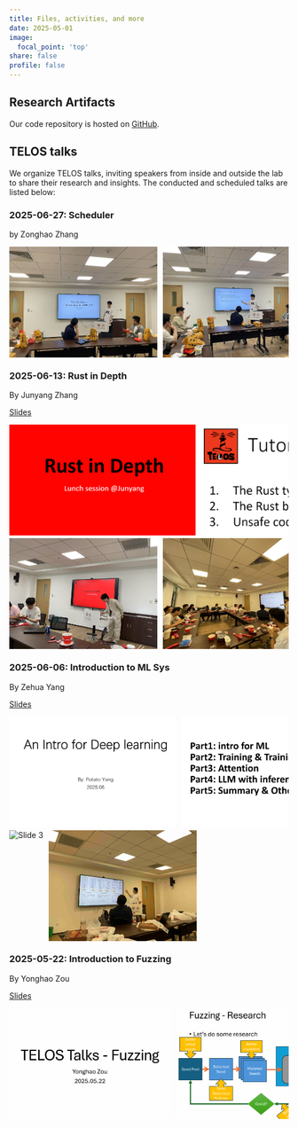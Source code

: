 ```yaml
---
title: Files, activities, and more
date: 2025-05-01
image:
  focal_point: 'top'
share: false
profile: false
---
```


## Research Artifacts

Our code repository is hosted on [GitHub](https://github.com/TELOS-syslab).



## TELOS talks

We organize TELOS talks, inviting speakers from inside and outside the lab to share their research and insights. The conducted and scheduled talks are listed below:

### 2025-06-27: Scheduler

by Zonghao Zhang

<div class="img-row">
  <img src="./pics/003-Scheduler/1.jpg" alt="Slide 1" class="img-entry">
  <img src="./pics/003-Scheduler/2.jpg" alt="Slide 2" class="img-entry">
  <img src="./pics/003-Scheduler/3.jpg" alt="Slide 3" class="img-entry">
</div>

### 2025-06-13: Rust in Depth

By Junyang Zhang

[Slides](./talks_slides/002-Rust.pdf)

<div class="img-row">
  <img src="./pics/002-Rust/1.png" alt="Slide 1" class="img-entry">
  <img src="./pics/002-Rust/2.png" alt="Slide 2" class="img-entry">
</div>
<div class="img-row">
  <img src="./pics/002-Rust/3.jpg" alt="Slide 3" class="img-entry">
  <img src="./pics/002-Rust/4.jpg" alt="Slide 4" class="img-entry">
</div>



### 2025-06-06: Introduction to ML Sys

By Zehua Yang

[Slides](./talks_slides/001-ML-intro.pptx)

<div class="img-row">
  <img src="./pics/001-ML-intro/1.png" alt="Slide 1" class="img-entry">
  <img src="./pics/001-ML-intro/2.png" alt="Slide 2" class="img-entry">
</div>
<div class="img-row">
  <img src="./pics/001-ML-intro/3.jpg" alt="Slide 3" class="img-entry">
  <img src="./pics/001-ML-intro/4.jpg" alt="Slide 4" class="img-entry">
</div>



### 2025-05-22: Introduction to Fuzzing

By Yonghao Zou

[Slides](./talks_slides/000-Fuzzing.pdf)

<div class="img-row">
  <img src="./pics/000-Fuzzing/1.png" alt="Slide 1" class="img-entry">
  <img src="./pics/000-Fuzzing/2.png" alt="Slide 2" class="img-entry">
</div>

<style>
.img-row {
  display: flex;
  gap: 10px;
  overflow-x: auto;
  overflow-y: hidden;
  margin-bottom: 5px;
}
.img-entry {
  width: auto;
  height: 200px;
  flex-shrink: 0;
}
</style>
